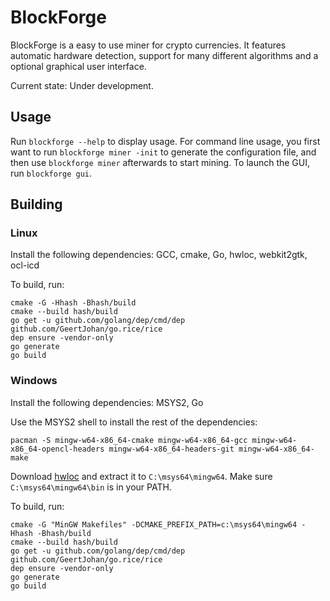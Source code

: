 # BlockForge

BlockForge is a easy to use miner for crypto currencies. It features automatic hardware detection,
support for many different algorithms and a optional graphical user interface.

Current state: Under development.

## Usage

Run `blockforge --help` to display usage. For command line usage, you first want to run `blockforge miner -init`
to generate the configuration file, and then use `blockforge miner` afterwards to start mining. To
launch the GUI, run `blockforge gui`.

## Building


### Linux

Install the following dependencies: GCC, cmake, Go, hwloc, webkit2gtk, ocl-icd

To build, run:

```
cmake -G -Hhash -Bhash/build
cmake --build hash/build
go get -u github.com/golang/dep/cmd/dep github.com/GeertJohan/go.rice/rice
dep ensure -vendor-only
go generate
go build
```

### Windows

Install the following dependencies: MSYS2, Go

Use the MSYS2 shell to install the rest of the dependencies:

```
pacman -S mingw-w64-x86_64-cmake mingw-w64-x86_64-gcc mingw-w64-x86_64-opencl-headers mingw-w64-x86_64-headers-git mingw-w64-x86_64-make
```

Download [hwloc](https://www.open-mpi.org/software/hwloc/v1.11/) and extract it to `C:\msys64\mingw64`.
Make sure `C:\msys64\mingw64\bin` is in your PATH.

To build, run:

```
cmake -G "MinGW Makefiles" -DCMAKE_PREFIX_PATH=c:\msys64\mingw64 -Hhash -Bhash/build
cmake --build hash/build
go get -u github.com/golang/dep/cmd/dep github.com/GeertJohan/go.rice/rice
dep ensure -vendor-only
go generate
go build
```
